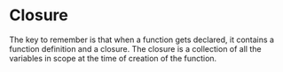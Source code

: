# Closure
The key to remember is that when a function gets declared, it contains a function definition and a closure. The closure is a collection of all the variables in scope at the time of creation of the function.